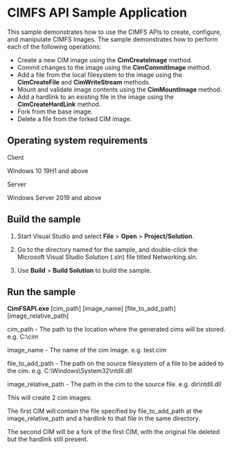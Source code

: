 CIMFS API Sample Application
============================

This sample demonstrates how to use the CIMFS APIs to create, configure, and manipulate CIMFS Images. The sample demonstrates how to perform each of the following operations:

-	Create a new CIM image using the **CimCreateImage** method.
-   Commit changes to the image using the **CimCommitImage** method.
-   Add a file from the local filesystem to the image using the **CimCreateFile** and **CimWriteStream** methods.
-   Mount and validate image contents using the **CimMountImage** method.
-   Add a hardlink to an existing file in the image using the **CimCreateHardLink** method.
-   Fork from the base image.
-	Delete a file from the forked CIM image.

Operating system requirements
-----------------------------

Client

Windows 10 19H1 and above

Server

Windows Server 2019 and above

Build the sample
----------------

1.  Start Visual Studio and select **File** \> **Open** \> **Project/Solution**.

2.  Go to the directory named for the sample, and double-click the Microsoft Visual Studio Solution (.sln) file titled Networking.sln.

3.  Use **Build** \> **Build Solution** to build the sample.

Run the sample
--------------

**CimFSAPI.exe** [cim_path] [image_name] [file_to_add_path] [image_relative_path]

cim_path - The path to the location where the generated cims will be stored. e.g. C:\cim

image_name - The name of the cim image. e.g. test.cim

file_to_add_path - The path on the source filesystem of a file to be added to the cim. e.g. C:\Windows\System32\ntdll.dll

image_relative_path - The path in the cim to the source file. e.g. dir\ntdll.dll

This will create 2 cim images:

The first CIM will contain the file specified by file_to_add_path at the image_relative_path and a hardlink to that file in the same directory.

The second CIM will be a fork of the first CIM, with the original file deleted but the hardlink still present.
